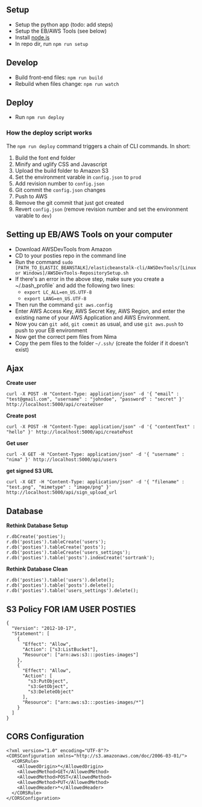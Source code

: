 ## Setup
- Setup the python app (todo: add steps)
- Setup the EB/AWS Tools (see below)
- Install [node.js](http://nodejs.org/)
- In repo dir, run `npm run setup`

## Develop
- Build front-end files: `npm run build`
- Rebuild when files change: `npm run watch`

## Deploy
- Run `npm run deploy`

### How the deploy script works
The `npm run deploy` command triggers a chain of CLI commands. In short:
 1. Build the font end folder
 2. Minify and uglify CSS and Javascript
 3. Upload the build folder to Amazon S3
 4. Set the environment varable in `config.json` to `prod`
 5. Add revision number to `config.json`
 6. Git commit the `config.json` changes
 7. Push to AWS
 8. Remove the git commit that just got created
 9. Revert `config.json` (remove revision number and set the environment varable to `dev`)

## Setting up EB/AWS Tools on your computer
- Download AWSDevTools from Amazon
- CD to your posties repo in the command line
- Run the command `sudo [PATH_TO_ELASTIC_BEANSTALK]/elasticbeanstalk-cli/AWSDevTools/[Linux or Windows]/AWSDevTools-RepositorySetup.sh`
- If there's an error in the above step, make sure you create a ~/.bash_profile` and add the following two lines:
  - `export LC_ALL=en_US.UTF-8`
  - `export LANG=en_US.UTF-8`
- Then run the command `git aws.config`
- Enter AWS Access Key, AWS Secret Key, AWS Region, and enter the existing name of your AWS Application and AWS Environment.
- Now you can `git add`, `git commit` as usual, and use `git aws.push` to push to your EB environment
- Now get the correct pem files from Nima
- Copy the pem files to the folder `~/.ssh/` (create the folder if it doesn't exist)

## Ajax
**Create user**
```
curl -X POST -H "Content-Type: application/json" -d '{ "email" : "test@gmail.com", "username" : "johndoe", "password" : "secret" }' http://localhost:5000/api/createUser
```

**Create post**
```
curl -X POST -H "Content-Type: application/json" -d '{ "contentText" : "hello" }' http://localhost:5000/api/createPost
```

**Get user**
```
curl -X GET -H "Content-Type: application/json" -d '{ "username" : "nima" }' http://localhost:5000/api/users
```

**get signed S3 URL**
```
curl -X GET -H "Content-Type: application/json" -d '{ "filename" : "test.png", "mimetype" : "image/png" }' http://localhost:5000/api/sign_upload_url
```
## Database
**Rethink Database Setup**
```
r.dbCreate('posties');
r.db('posties').tableCreate('users');
r.db('posties').tableCreate('posts');
r.db('posties').tableCreate('users_settings');
r.db('posties').table('posts').indexCreate('sortrank');
```

**Rethink Database Clean**
```
r.db('posties').table('users').delete();
r.db('posties').table('posts').delete();
r.db('posties').table('users_settings').delete();
```

## S3 Policy FOR IAM USER POSTIES
```
{
  "Version": "2012-10-17",
  "Statement": [
    {
      "Effect": "Allow",
      "Action": ["s3:ListBucket"],
      "Resource": ["arn:aws:s3:::posties-images"]
    },
    {
      "Effect": "Allow",
      "Action": [
        "s3:PutObject",
        "s3:GetObject",
        "s3:DeleteObject"
      ],
      "Resource": ["arn:aws:s3:::posties-images/*"]
    }
  ]
}
```

## CORS Configuration
```
<?xml version="1.0" encoding="UTF-8"?>
<CORSConfiguration xmlns="http://s3.amazonaws.com/doc/2006-03-01/">
  <CORSRule>
    <AllowedOrigin>*</AllowedOrigin>
    <AllowedMethod>GET</AllowedMethod>
    <AllowedMethod>POST</AllowedMethod>
    <AllowedMethod>PUT</AllowedMethod>
    <AllowedHeader>*</AllowedHeader>
  </CORSRule>
</CORSConfiguration>
```
